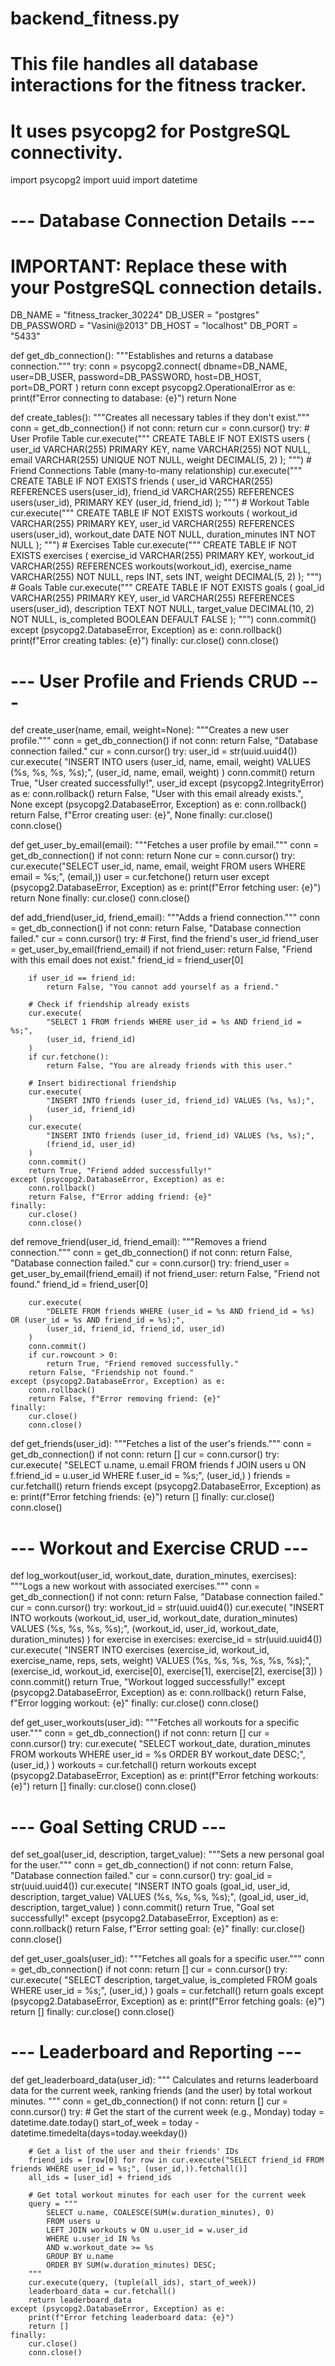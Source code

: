 # backend_fitness.py
# This file handles all database interactions for the fitness tracker.
# It uses psycopg2 for PostgreSQL connectivity.

import psycopg2
import uuid
import datetime

# --- Database Connection Details ---
# IMPORTANT: Replace these with your PostgreSQL connection details.
DB_NAME = "fitness_tracker_30224"
DB_USER = "postgres"
DB_PASSWORD = "Vasini@2013"
DB_HOST = "localhost"
DB_PORT = "5433"

def get_db_connection():
    """Establishes and returns a database connection."""
    try:
        conn = psycopg2.connect(
            dbname=DB_NAME,
            user=DB_USER,
            password=DB_PASSWORD,
            host=DB_HOST,
            port=DB_PORT
        )
        return conn
    except psycopg2.OperationalError as e:
        print(f"Error connecting to database: {e}")
        return None

def create_tables():
    """Creates all necessary tables if they don't exist."""
    conn = get_db_connection()
    if not conn:
        return
    cur = conn.cursor()
    try:
        # User Profile Table
        cur.execute("""
            CREATE TABLE IF NOT EXISTS users (
                user_id VARCHAR(255) PRIMARY KEY,
                name VARCHAR(255) NOT NULL,
                email VARCHAR(255) UNIQUE NOT NULL,
                weight DECIMAL(5, 2)
            );
        """)
        # Friend Connections Table (many-to-many relationship)
        cur.execute("""
            CREATE TABLE IF NOT EXISTS friends (
                user_id VARCHAR(255) REFERENCES users(user_id),
                friend_id VARCHAR(255) REFERENCES users(user_id),
                PRIMARY KEY (user_id, friend_id)
            );
        """)
        # Workout Table
        cur.execute("""
            CREATE TABLE IF NOT EXISTS workouts (
                workout_id VARCHAR(255) PRIMARY KEY,
                user_id VARCHAR(255) REFERENCES users(user_id),
                workout_date DATE NOT NULL,
                duration_minutes INT NOT NULL
            );
        """)
        # Exercises Table
        cur.execute("""
            CREATE TABLE IF NOT EXISTS exercises (
                exercise_id VARCHAR(255) PRIMARY KEY,
                workout_id VARCHAR(255) REFERENCES workouts(workout_id),
                exercise_name VARCHAR(255) NOT NULL,
                reps INT,
                sets INT,
                weight DECIMAL(5, 2)
            );
        """)
        # Goals Table
        cur.execute("""
            CREATE TABLE IF NOT EXISTS goals (
                goal_id VARCHAR(255) PRIMARY KEY,
                user_id VARCHAR(255) REFERENCES users(user_id),
                description TEXT NOT NULL,
                target_value DECIMAL(10, 2) NOT NULL,
                is_completed BOOLEAN DEFAULT FALSE
            );
        """)
        conn.commit()
    except (psycopg2.DatabaseError, Exception) as e:
        conn.rollback()
        print(f"Error creating tables: {e}")
    finally:
        cur.close()
        conn.close()

# --- User Profile and Friends CRUD ---

def create_user(name, email, weight=None):
    """Creates a new user profile."""
    conn = get_db_connection()
    if not conn:
        return False, "Database connection failed."
    cur = conn.cursor()
    try:
        user_id = str(uuid.uuid4())
        cur.execute(
            "INSERT INTO users (user_id, name, email, weight) VALUES (%s, %s, %s, %s);",
            (user_id, name, email, weight)
        )
        conn.commit()
        return True, "User created successfully!", user_id
    except (psycopg2.IntegrityError) as e:
        conn.rollback()
        return False, "User with this email already exists.", None
    except (psycopg2.DatabaseError, Exception) as e:
        conn.rollback()
        return False, f"Error creating user: {e}", None
    finally:
        cur.close()
        conn.close()

def get_user_by_email(email):
    """Fetches a user profile by email."""
    conn = get_db_connection()
    if not conn:
        return None
    cur = conn.cursor()
    try:
        cur.execute("SELECT user_id, name, email, weight FROM users WHERE email = %s;", (email,))
        user = cur.fetchone()
        return user
    except (psycopg2.DatabaseError, Exception) as e:
        print(f"Error fetching user: {e}")
        return None
    finally:
        cur.close()
        conn.close()

def add_friend(user_id, friend_email):
    """Adds a friend connection."""
    conn = get_db_connection()
    if not conn:
        return False, "Database connection failed."
    cur = conn.cursor()
    try:
        # First, find the friend's user_id
        friend_user = get_user_by_email(friend_email)
        if not friend_user:
            return False, "Friend with this email does not exist."
        friend_id = friend_user[0]

        if user_id == friend_id:
            return False, "You cannot add yourself as a friend."
        
        # Check if friendship already exists
        cur.execute(
            "SELECT 1 FROM friends WHERE user_id = %s AND friend_id = %s;",
            (user_id, friend_id)
        )
        if cur.fetchone():
            return False, "You are already friends with this user."

        # Insert bidirectional friendship
        cur.execute(
            "INSERT INTO friends (user_id, friend_id) VALUES (%s, %s);",
            (user_id, friend_id)
        )
        cur.execute(
            "INSERT INTO friends (user_id, friend_id) VALUES (%s, %s);",
            (friend_id, user_id)
        )
        conn.commit()
        return True, "Friend added successfully!"
    except (psycopg2.DatabaseError, Exception) as e:
        conn.rollback()
        return False, f"Error adding friend: {e}"
    finally:
        cur.close()
        conn.close()

def remove_friend(user_id, friend_email):
    """Removes a friend connection."""
    conn = get_db_connection()
    if not conn:
        return False, "Database connection failed."
    cur = conn.cursor()
    try:
        friend_user = get_user_by_email(friend_email)
        if not friend_user:
            return False, "Friend not found."
        friend_id = friend_user[0]

        cur.execute(
            "DELETE FROM friends WHERE (user_id = %s AND friend_id = %s) OR (user_id = %s AND friend_id = %s);",
            (user_id, friend_id, friend_id, user_id)
        )
        conn.commit()
        if cur.rowcount > 0:
            return True, "Friend removed successfully."
        return False, "Friendship not found."
    except (psycopg2.DatabaseError, Exception) as e:
        conn.rollback()
        return False, f"Error removing friend: {e}"
    finally:
        cur.close()
        conn.close()

def get_friends(user_id):
    """Fetches a list of the user's friends."""
    conn = get_db_connection()
    if not conn:
        return []
    cur = conn.cursor()
    try:
        cur.execute(
            "SELECT u.name, u.email FROM friends f JOIN users u ON f.friend_id = u.user_id WHERE f.user_id = %s;",
            (user_id,)
        )
        friends = cur.fetchall()
        return friends
    except (psycopg2.DatabaseError, Exception) as e:
        print(f"Error fetching friends: {e}")
        return []
    finally:
        cur.close()
        conn.close()

# --- Workout and Exercise CRUD ---

def log_workout(user_id, workout_date, duration_minutes, exercises):
    """Logs a new workout with associated exercises."""
    conn = get_db_connection()
    if not conn:
        return False, "Database connection failed."
    cur = conn.cursor()
    try:
        workout_id = str(uuid.uuid4())
        cur.execute(
            "INSERT INTO workouts (workout_id, user_id, workout_date, duration_minutes) VALUES (%s, %s, %s, %s);",
            (workout_id, user_id, workout_date, duration_minutes)
        )
        for exercise in exercises:
            exercise_id = str(uuid.uuid4())
            cur.execute(
                "INSERT INTO exercises (exercise_id, workout_id, exercise_name, reps, sets, weight) VALUES (%s, %s, %s, %s, %s, %s);",
                (exercise_id, workout_id, exercise[0], exercise[1], exercise[2], exercise[3])
            )
        conn.commit()
        return True, "Workout logged successfully!"
    except (psycopg2.DatabaseError, Exception) as e:
        conn.rollback()
        return False, f"Error logging workout: {e}"
    finally:
        cur.close()
        conn.close()

def get_user_workouts(user_id):
    """Fetches all workouts for a specific user."""
    conn = get_db_connection()
    if not conn:
        return []
    cur = conn.cursor()
    try:
        cur.execute(
            "SELECT workout_date, duration_minutes FROM workouts WHERE user_id = %s ORDER BY workout_date DESC;",
            (user_id,)
        )
        workouts = cur.fetchall()
        return workouts
    except (psycopg2.DatabaseError, Exception) as e:
        print(f"Error fetching workouts: {e}")
        return []
    finally:
        cur.close()
        conn.close()

# --- Goal Setting CRUD ---

def set_goal(user_id, description, target_value):
    """Sets a new personal goal for the user."""
    conn = get_db_connection()
    if not conn:
        return False, "Database connection failed."
    cur = conn.cursor()
    try:
        goal_id = str(uuid.uuid4())
        cur.execute(
            "INSERT INTO goals (goal_id, user_id, description, target_value) VALUES (%s, %s, %s, %s);",
            (goal_id, user_id, description, target_value)
        )
        conn.commit()
        return True, "Goal set successfully!"
    except (psycopg2.DatabaseError, Exception) as e:
        conn.rollback()
        return False, f"Error setting goal: {e}"
    finally:
        cur.close()
        conn.close()

def get_user_goals(user_id):
    """Fetches all goals for a specific user."""
    conn = get_db_connection()
    if not conn:
        return []
    cur = conn.cursor()
    try:
        cur.execute(
            "SELECT description, target_value, is_completed FROM goals WHERE user_id = %s;",
            (user_id,)
        )
        goals = cur.fetchall()
        return goals
    except (psycopg2.DatabaseError, Exception) as e:
        print(f"Error fetching goals: {e}")
        return []
    finally:
        cur.close()
        conn.close()

# --- Leaderboard and Reporting ---

def get_leaderboard_data(user_id):
    """
    Calculates and returns leaderboard data for the current week,
    ranking friends (and the user) by total workout minutes.
    """
    conn = get_db_connection()
    if not conn:
        return []
    cur = conn.cursor()
    try:
        # Get the start of the current week (e.g., Monday)
        today = datetime.date.today()
        start_of_week = today - datetime.timedelta(days=today.weekday())
        
        # Get a list of the user and their friends' IDs
        friend_ids = [row[0] for row in cur.execute("SELECT friend_id FROM friends WHERE user_id = %s;", (user_id,)).fetchall()]
        all_ids = [user_id] + friend_ids
        
        # Get total workout minutes for each user for the current week
        query = """
            SELECT u.name, COALESCE(SUM(w.duration_minutes), 0)
            FROM users u
            LEFT JOIN workouts w ON u.user_id = w.user_id
            WHERE u.user_id IN %s
            AND w.workout_date >= %s
            GROUP BY u.name
            ORDER BY SUM(w.duration_minutes) DESC;
        """
        cur.execute(query, (tuple(all_ids), start_of_week))
        leaderboard_data = cur.fetchall()
        return leaderboard_data
    except (psycopg2.DatabaseError, Exception) as e:
        print(f"Error fetching leaderboard data: {e}")
        return []
    finally:
        cur.close()
        conn.close()

